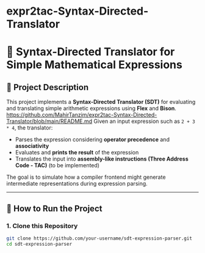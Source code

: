 # expr2tac-Syntax-Directed-Translator

# 🧮 Syntax-Directed Translator for Simple Mathematical Expressions

## 📖 Project Description

This project implements a **Syntax-Directed Translator (SDT)** for evaluating and translating simple arithmetic expressions using **Flex** and **Bison**.
https://github.com/MahirTanzim/expr2tac-Syntax-Directed-Translator/blob/main/README.md
Given an input expression such as `2 + 3 * 4`, the translator:

- Parses the expression considering **operator precedence** and **associativity**
- Evaluates and **prints the result** of the expression
- Translates the input into **assembly-like instructions (Three Address Code - TAC)** (to be implemented)

The goal is to simulate how a compiler frontend might generate intermediate representations during expression parsing.

---

## 🚀 How to Run the Project

### 1. Clone this Repository

```bash
git clone https://github.com/your-username/sdt-expression-parser.git
cd sdt-expression-parser
